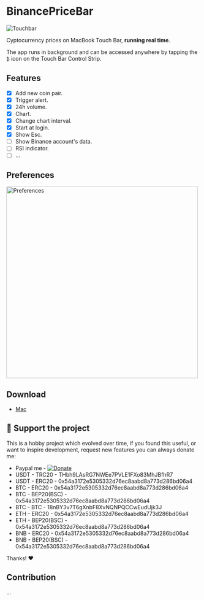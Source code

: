# BinancePriceBar

![Touchbar](https://github.com/phhai1710/BinancePriceBar/blob/main/Resources/touchbar.gif?raw=true)

Cyptocurrency prices on MacBook Touch Bar, <b>running real time</b>.

The app runs in background and can be accessed anywhere by tapping the `₿` icon on the Touch Bar Control Strip.

## Features

- [x] Add new coin pair.
- [x] Trigger alert.
- [x] 24h volume.
- [x] Chart.
- [x] Change chart interval.
- [x] Start at login.
- [x] Show Esc.
- [ ] Show Binance account's data.
- [ ] RSI indicator.
- [ ] ...

## Preferences

<img src="https://github.com/phhai1710/BinancePriceBar/blob/main/Resources/Preferences.png" alt="Preferences" width="500" height="500"/>

## Download

- [Mac](https://github.com/phhai1710/BinancePriceBar)

## :sparkling_heart: Support the project
This is a hobby project which evolved over time, if you found this useful, or want to inspire development, request new features you can always donate me:

- Paypal me - [![Donate](https://img.shields.io/badge/Donate-PayPal-green.svg)](https://www.paypal.me/phhai1710)
- USDT - TRC20 - THbh9LAsRG7NWEe7PVLE1FXo83MhJBfhR7
- USDT - ERC20 - 0x54a3172e5305332d76ec8aabd8a773d286bd06a4
- BTC - ERC20 - 0x54a3172e5305332d76ec8aabd8a773d286bd06a4
- BTC - BEP20(BSC) - 0x54a3172e5305332d76ec8aabd8a773d286bd06a4
- BTC - BTC - 18nBY3v7T6gXnbF8XvNQNPQCCwEudUjk3J
- ETH - ERC20 - 0x54a3172e5305332d76ec8aabd8a773d286bd06a4
- ETH - BEP20(BSC) - 0x54a3172e5305332d76ec8aabd8a773d286bd06a4
- BNB - ERC20 - 0x54a3172e5305332d76ec8aabd8a773d286bd06a4
- BNB - BEP20(BSC) - 0x54a3172e5305332d76ec8aabd8a773d286bd06a4

Thanks! :heart:

## Contribution
...

